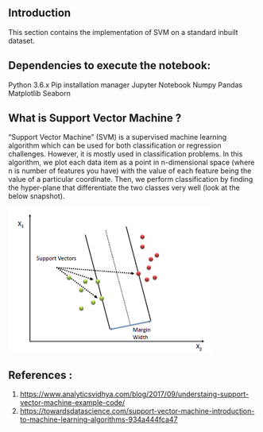 ## Introduction
This section contains the implementation of SVM on a standard inbuilt dataset.

## Dependencies to execute the notebook:
Python 3.6.x
Pip installation manager
Jupyter Notebook
Numpy
Pandas
Matplotlib
Seaborn


## What is Support Vector Machine ?
“Support Vector Machine” (SVM) is a supervised machine learning algorithm which can be used for both classification or regression challenges. However,  it is mostly used in classification problems. In this algorithm, we plot each data item as a point in n-dimensional space (where n is number of features you have) with the value of each feature being the value of a particular coordinate. Then, we perform classification by finding the hyper-plane that differentiate the two classes very well (look at the below snapshot).

![alt text](images/svm.png)

## References :
1. https://www.analyticsvidhya.com/blog/2017/09/understaing-support-vector-machine-example-code/
2. https://towardsdatascience.com/support-vector-machine-introduction-to-machine-learning-algorithms-934a444fca47
